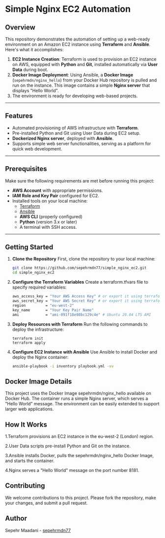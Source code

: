 # **Simple Nginx EC2 Automation**

## **Overview**
This repository demonstrates the automation of setting up a web-ready environment on an Amazon EC2 instance using **Terraform** and **Ansible**. Here's what it accomplishes:

1. **EC2 Instance Creation**: Terraform is used to provision an EC2 instance on AWS, equipped with **Python** and **Git**, installed automatically via **User Data** during boot.
2. **Docker Image Deployment**: Using Ansible, a **Docker Image** (`sepehrmdn/nginx_hello`) from your Docker Hub repository is pulled and run on the instance. This image contains a simple **Nginx server** that displays "Hello World".
3. The environment is ready for developing web-based projects.

---

## **Features**
- Automated provisioning of AWS infrastructure with **Terraform**.
- Pre-installed Python and Git using User Data during EC2 setup.
- **Dockerized Nginx server**, deployed with **Ansible**.
- Supports simple web server functionalities, serving as a platform for quick web development.

---

## **Prerequisites**
Make sure the following requirements are met before running this project:
- **AWS Account** with appropriate permissions.
- **IAM Role and Key Pair** configured for EC2.
- Installed tools on your local machine:
  - [Terraform](https://developer.hashicorp.com/terraform/downloads)
  - [Ansible](https://docs.ansible.com/ansible/latest/installation_guide/index.html)
  - **AWS CLI** (properly configured)
  - **Python** (version 3.x or later)
  - A terminal with SSH access.

---

## **Getting Started**

1. **Clone the Repository**
First, clone the repository to your local machine:
    ```bash
    git clone https://github.com/sepehrmdn77/simple_nginx_ec2.git
    cd simple_nginx_ec2

2. **Configure the Terraform Variables**
Create a terraform.tfvars file to specify required variables:
    ```bash
    aws_access_key = "Your AWS Access Key" # or export it using terraform document
    aws_secret_key = "Your AWS Secret Key" # or export it using terraform document
    region         = "eu-west-2"
    key_name       = "Your Key Pair Name"
    ami            = "ami-091f18e98bc129c4e" # Ubuntu 20.04 LTS AMI

3. **Deploy Resources with Terraform**
Run the following commands to deploy the infrastructure:
    ```hcl
    terraform init
    terraform apply

4. **Configure EC2 Instance with Ansible**
Use Ansible to install Docker and deploy the Nginx container:
    ```bash
    ansible-playbook -i inventory playbook.yml -vv

## Docker Image Details

This project uses the Docker Image sepehrmdn/nginx_hello available on Docker Hub. The container runs a simple Nginx server, which serves a "Hello World" message. The environment can be easily extended to support larger web applications.

## How It Works

1.Terraform provisions an EC2 instance in the eu-west-2 (London) region.

2.User Data scripts pre-install Python and Git on the instance.

3.Ansible installs Docker, pulls the sepehrmdn/nginx_hello Docker Image, and starts the container.

4.Nginx serves a "Hello World" message on the port number 8181.

## Contributing

We welcome contributions to this project. Please fork the repository, make your changes, and submit a pull request.

## Author

Sepehr Maadani - [sepehrmdn77](https://github.com/sepehrmdn77)

